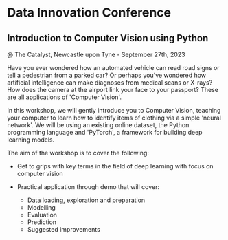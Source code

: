 # Data Innovation Conference
## Introduction to Computer Vision using Python
@ The Catalyst, Newcastle upon Tyne - 
September 27th, 2023

Have you ever wondered how an automated vehicle can read road signs or tell a pedestrian from a parked car? Or perhaps you've wondered how artificial intelligence can make diagnoses from medical scans or X-rays? How does the camera at the airport link your face to your passport? These are all applications of 'Computer Vision'. 

In this workshop, we will gently introduce you to Computer Vision, teaching your computer to learn how to identify items of clothing via a simple 'neural network'. We will be using an existing online dataset, the Python programming language and 'PyTorch', a framework for building deep learning models.

The aim of the workshop is to cover the following:

- G﻿et to grips with key terms in the field of deep learning with focus on computer vision​

- Practical application through demo that will cover:​
  - Data loading, exploration and preparation​
  - Modelling​
  - Evaluation​
  - Prediction​
  - Suggested improvements 
